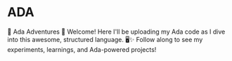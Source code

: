 # ADA
🌟 Ada Adventures 🌟 
Welcome! Here I'll be uploading my Ada code as I dive into this awesome, structured language. 🖥️✨ Follow along to see my experiments, learnings, and Ada-powered projects!
